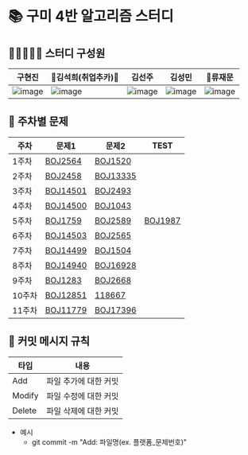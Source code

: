 # 📚 구미 4반 알고리즘 스터디

## 🙋🏻🙋🏻‍♀️ 스터디 구성원
| 구현진 | 🎉김석희(취업추카)🎉 | 김선주 | 김성민 | 👑류재문                 |
|-|--|-----|--|---------------------|
|![image](https://github.com/user-attachments/assets/0a0e3784-a27f-414c-ae2e-25b756da425f)|![image](https://github.com/user-attachments/assets/817e7919-b20a-4be8-aee6-dd2eca8f86ab)|![image](https://github.com/user-attachments/assets/f7b2467b-b56f-4be7-a888-fc5107dd4a05)|![image](https://github.com/user-attachments/assets/3d4da907-a5ce-405c-bf95-420edc8734e7)|![image](https://github.com/user-attachments/assets/f09f5d7d-e10e-4197-8fd0-b2b6e4e447d6)|
## 📖 주차별 문제
| 주차   | 문제1                                                                          | 문제2                                                                                                   | TEST |
|------|------------------------------------------------------------------------------|-------------------------------------------------------------------------------------------------------|-----|
| 1주차  | <a href="https://www.acmicpc.net/problem/2564" target="_blank">BOJ2564</a>   | <a href="https://www.acmicpc.net/problem/1520" target="_blank">BOJ1520</a>                            |
| 2주차  | <a href="https://www.acmicpc.net/problem/2458" target="_blank">BOJ2458</a>   | <a href="https://www.acmicpc.net/problem/13335" target="_blank">BOJ13335</a>                          |
| 3주차  | <a href="https://www.acmicpc.net/problem/14501" target="_blank">BOJ14501</a> | <a href="https://www.acmicpc.net/problem/2493" target="_blank">BOJ2493</a>                            |
| 4주차  | <a href="https://www.acmicpc.net/problem/14500" target="_blank">BOJ14500</a> | <a href="https://www.acmicpc.net/problem/1043" target="_blank">BOJ1043</a>                            |
| 5주차  | <a href="https://www.acmicpc.net/problem/1759" target="_blank">BOJ1759</a>   | <a href="https://www.acmicpc.net/problem/2589" target="_blank">BOJ2589</a>                            | <a href="https://www.acmicpc.net/problem/1987" target="_blank">BOJ1987</a> |
| 6주차  | <a href="https://www.acmicpc.net/problem/14503" target="_blank">BOJ14503</a> | <a href="https://www.acmicpc.net/problem/2565" target="_blank">BOJ2565</a>                            |
| 7주차  | <a href="https://www.acmicpc.net/problem/14499" target="_blank">BOJ14499</a> | <a href="https://www.acmicpc.net/problem/1504" target="_blank">BOJ1504</a>                            |
| 8주차  | <a href="https://www.acmicpc.net/problem/14940" target="_blank">BOJ14940</a> | <a href="https://www.acmicpc.net/problem/16928" target="_blank">BOJ16928</a>                          |
| 9주차  | <a href="https://www.acmicpc.net/problem/1283" target="_blank">BOJ1283</a>   | <a href="https://www.acmicpc.net/problem/2668" target="_blank">BOJ2668</a>                            |
| 10주차 | <a href="https://www.acmicpc.net/problem/12851" target="_blank">BOJ12851</a> | <a href="https://school.programmers.co.kr/learn/courses/30/lessons/118667" target="_blank">118667</a> |
| 11주차 | <a href="https://www.acmicpc.net/problem/11779" target="_blank">BOJ11779</a> | <a href="https://www.acmicpc.net/problem/17396" target="_blank">BOJ17396</a> |



## 📍 커밋 메시지 규칙
| 타입  | 내용           |
|-----|--------------|
| Add | 파일 추가에 대한 커밋 |
| Modify | 파일 수정에 대한 커밋 |
| Delete | 파일 삭제에 대한 커밋 |

- 예시
  - git commit -m "Add: 파일명(ex. 플랫폼_문제번호)"

